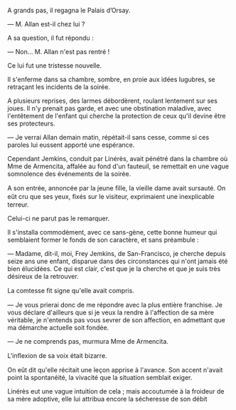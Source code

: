 A grands pas, il regagna le Palais d’Orsay.

— M. Allan est-il chez lui ?

A sa question, il fut répondu :

— Non... M. Allan n'est pas rentré !

Ce lui fut une tristesse nouvelle.

Il s'enferme dans sa chambre, sombre, en proie aux idées lugubres, se
retraçant les incidents de la soirée.

A plusieurs reprises, des larmes débordèrent, roulant lentement sur ses
joues. Il n'y prenait pas garde, et avec une obstination maladive, avec
l'entêtement de l'enfant qui cherche la protection de ceux qu'il devine être
ses protecteurs.

— Je verrai Allan demain matin, répétait-il sans cesse, comme si ces
paroles lui eussent apporté une espérance.

Cependant Jemkins, conduit par Linérès, avait pénétré dans la chambre où Mme
de Armencita, affalée au fond d'un fauteuil, se remettait en une vague
somnolence des événements de la soirée.

A son entrée, annoncée par la jeune ﬁlle, la vieille dame avait sursauté. On eût cru que ses yeux, ﬁxés sur le visiteur, exprimaient une inexplicable terreur.

Celui-ci ne parut pas le remarquer.

Il s'installa commodément, avec ce sans-gène, cette bonne humeur qui
semblaient former le fonds de son caractère, et sans préambule :

— Madame, dit-il, moi, Frey Jemkins, de San-Francisco, je cherche depuis seize
ans une enfant, disparue dans des circonstances qui n'ont jamais été bien élucidées. Ce qui est clair, c'est que je la cherche et que je suis très désireux de la retrouver.

La comtesse ﬁt signe qu'elle avait compris.

— Je vous prierai donc de me répondre avec la plus entière franchise. Je vous déclare d'ailleurs que si je veux la rendre à l'affection de sa mère véritable, je n'entends pas vous sevrer de son affection, en admettant que ma
démarche actuelle soit fondée.

— Je ne comprends pas, murmura Mme de Armencita.

L'inﬂexion de sa voix était bizarre.

On eût dit qu'elle récitait une leçon apprise à l'avance. Son accent n'avait
point la spontanéité, la vivacité que la situation semblait exiger.

Linérès eut une vague intuition de cela ; mais accoutumée à la froideur de sa mère adoptive, elle lui attribua encore la sécheresse de son débit
